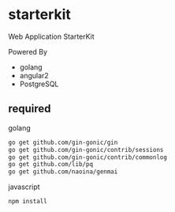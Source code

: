 # starterkit

Web Application StarterKit

Powered By
* golang
* angular2
* PostgreSQL


## required

golang

```sh
go get github.com/gin-gonic/gin
go get github.com/gin-gonic/contrib/sessions
go get github.com/gin-gonic/contrib/commonlog
go get github.com/lib/pq
go get github.com/naoina/genmai

```

javascript

```sh
npm install

```
